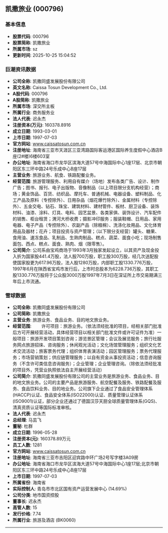 ## 凯撒旅业 (000796)

### 基本信息

- **股票代码**: 000796
- **股票简称**: 凯撒旅业
- **所属市场**: sz
- **更新时间**: 2025-10-25 15:04:52

### 巨潮资讯数据

- **公司全称**: 凯撒同盛发展股份有限公司
- **英文名称**: Caissa Tosun Development Co., Ltd.
- **A股代码**: 000796
- **A股简称**: 凯撒旅业
- **所属市场**: 深交所主板
- **所属行业**: 商务服务业
- **法人代表**: 迟永杰
- **注册资本(万元)**: 160378.8916
- **成立日期**: 1993-03-01
- **上市日期**: 1997-07-03
- **官方网站**: www.caissatosun.com.cn
- **注册地址**: 海南省三亚市天涯区三亚湾路国际客运港区国际养生度假中心酒店B座(2#楼)6楼603室
- **办公地址**: 海南省海口市龙华区滨海大道57号中海国际中心1座17层、北京市朝阳区东三环中路24号乐成中心B座17层
- **主营业务**: 旅游业务、航食、铁路配餐业务。
- **经营范围**: 旅游管理服务、利用自有媒介（场地）发布各类广告、设计、制作广告；图书、报刊、电子出版物、音像制品（以上项目限分支机构经营）；商场；黄金饰品、百货、纺织品、摩托车、普通机械、电器设备、塑料制品、化工产品及原料（专控除外）、日用杂品（烟花爆竹除外）、金属材料（专控除外）、五金交电、钻石、珠宝、建筑材料、建材管件、板材、厨卫设备、装饰材料、油漆、涂料、灯具、电料、园艺盆景、各类家俱、装饰设计、汽车配件的销售、柜台租赁；渭河大桥收费；摄影冲印服务；服装鞋帽、日用品、家用电器、电子产品（专控除外）、农副产品（除粮棉）、洗涤化妆用品、文化体育用品及器材；花卉；项目投资与资产管理；（以下限分支经营）罐头、糖果、食用油、速冻食品、乳制品、生熟肉制品、糕点、蔬菜、面食小吃；现场制售面包、西点、糕点、面食、熟肉、烟（限零售）。
- **公司简介**: 公司系由宝鸡商场于1993年3月独家发起设立，以其资产及现金投入折为国家股441.4万股，法人股700万股，职工股300万股，经几次送配股使国家股更为617.96万股，法人股1280万股，内部职工股1330.776万股，1997年6月在陕西省宝鸡市发行后，上市时总股本为6228.736万股，其职工股1330.776万股将于公众股3000万股1997年7月3日在深证所上市交易期满三年后上市流通。

### 雪球数据

- **公司全称**: 凯撒同盛发展股份有限公司
- **公司简称**: 凯撒旅业
- **主营业务**: 旅游业务、食品业务、目的地文旅业务。
- **经营范围**: 　　许可项目：旅游业务。（依法须经批准的项目，经相关部门批准后方可开展经营活动，具体经营项目以相关部门批准文件或许可证件为准）一般项目：旅游开发项目策划咨询；游览景区管理；会议及展览服务；旅行社服务网点旅游招徕、咨询服务；休闲观光活动；文化场馆管理服务；组织文化艺术交流活动；旅客票务代理；组织体育表演活动；园区管理服务；票务代理服务；市场营销策划；供应链管理服务；以自有资金从事投资活动；信息咨询服务（不含许可类信息咨询服务）；企业管理；企业管理咨询。（除依法须经批准的项目外，凭营业执照依法自主开展经营活动）
- **公司简介**: 凯撒同盛发展股份有限公司的主营业务是旅游业务、食品业务、目的地文旅业务。公司的主要产品是旅游服务、航空配餐及服务、铁路配餐及服务、食品饮料业务、目的地业务。公司旗下企业通过了食品安全管理体系(HACCP)认证、食品安全体系(ISO22000)认证、质量管理认证体系(ISO9001)认证，部分企业还通过了德国汉莎天厨全球质量管理体系(GQS)、清真资质认证等国际标准审核。
- **法人代表**: 迟永杰
- **总经理**: 马茁飞
- **董秘**: 杜群
- **成立日期**: 1996-05-28
- **注册资本(元)**: 160378.89万元
- **员工人数**: 1281
- **官方网站**: www.caissatosun.com.cn
- **注册地址**: 海南省三亚市吉阳区迎宾路中环广场2号写字楼3A09房
- **办公地址**: 海南省海口市龙华区滨海大道57号中海国际中心1座17层;北京市朝阳区东三环中路24号乐成中心B座17层
- **上市日期**: 1997-07-03
- **所属省份**: 海南省
- **实际控制人**: 青岛市市北区国有资产运营发展中心 (14.69%)
- **公司分类**: 地市国资控股
- **董事长**: 迟永杰
- **高管人数**: 15
- **发行价格**: 7.74
- **所属行业**: 旅游及酒店 (BK0060)

---